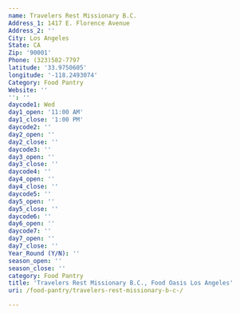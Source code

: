 ```yaml
---
name: Travelers Rest Missionary B.C.
Address_1: 1417 E. Florence Avenue
Address_2: ''
City: Los Angeles
State: CA
Zip: '90001'
Phone: (323)582-7797
latitude: '33.9750605'
longitude: '-118.2493074'
Category: Food Pantry
Website: ''
'': ''
daycode1: Wed
day1_open: '11:00 AM'
day1_close: '1:00 PM'
daycode2: ''
day2_open: ''
day2_close: ''
daycode3: ''
day3_open: ''
day3_close: ''
daycode4: ''
day4_open: ''
day4_close: ''
daycode5: ''
day5_open: ''
day5_close: ''
daycode6: ''
day6_open: ''
daycode7: ''
day7_open: ''
day7_close: ''
Year_Round (Y/N): ''
season_open: ''
season_close: ''
category: Food Pantry
title: 'Travelers Rest Missionary B.C., Food Oasis Los Angeles'
uri: /food-pantry/travelers-rest-missionary-b-c-/

---
```

